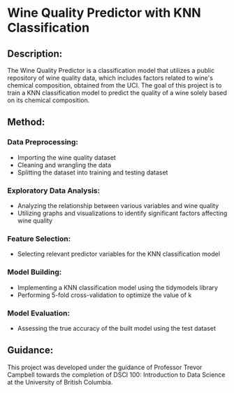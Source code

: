 # Wine Quality Predictor with KNN Classification

## Description:
The Wine Quality Predictor is a classification model that utilizes a public repository of wine quality data, which includes factors related to wine's chemical composition, obtained from the UCI. The goal of this project is to train a KNN classification model to predict the quality of a wine solely based on its chemical composition.

## Method:

### Data Preprocessing:
- Importing the wine quality dataset
- Cleaning and wrangling the data
- Splitting the dataset into training and testing dataset

### Exploratory Data Analysis:
- Analyzing the relationship between various variables and wine quality
- Utilizing graphs and visualizations to identify significant factors affecting wine quality

### Feature Selection:
- Selecting relevant predictor variables for the KNN classification model

### Model Building:
- Implementing a KNN classification model using the tidymodels library
- Performing 5-fold cross-validation to optimize the value of k

### Model Evaluation:
- Assessing the true accuracy of the built model using the test dataset

## Guidance:
This project was developed under the guidance of Professor Trevor Campbell towards the completion of DSCI 100: Introduction to Data Science at the University of British Columbia.

